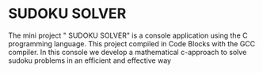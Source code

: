 # SUDOKU SOLVER
The mini project " SUDOKU SOLVER"  is a console application using the C programming language. This project compiled in Code Blocks with the GCC compiler. In this console we develop a mathematical c-approach to solve sudoku problems  in an efficient and effective way 
